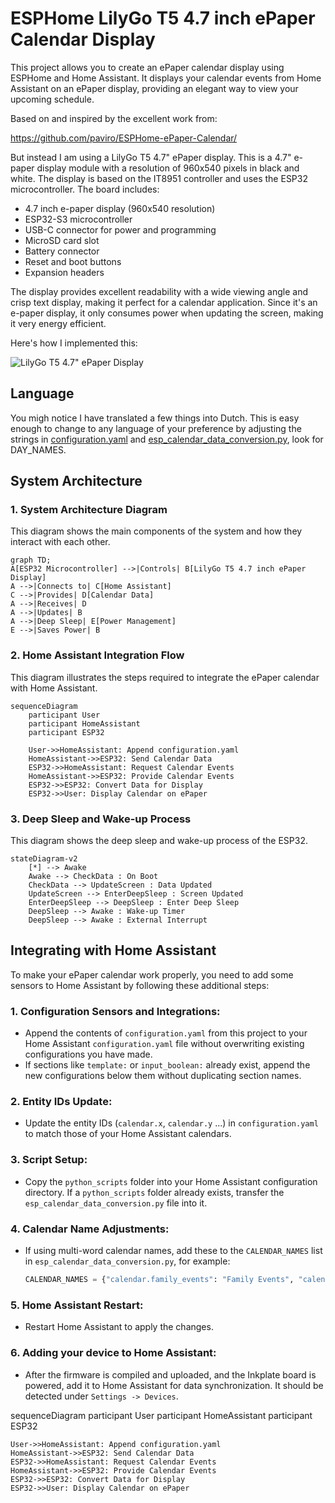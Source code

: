 # ESPHome LilyGo T5 4.7 inch ePaper Calendar Display

This project allows you to create an ePaper calendar display using ESPHome and Home Assistant. It displays your calendar events from Home Assistant on an ePaper display, providing an elegant way to view your upcoming schedule.

Based on and inspired by the excellent work from:

https://github.com/paviro/ESPHome-ePaper-Calendar/

But instead I am using a LilyGo T5 4.7" ePaper display. This is a 4.7" e-paper display module with a resolution of 960x540 pixels in black and white. The display is based on the IT8951 controller and uses the ESP32 microcontroller. The board includes:

- 4.7 inch e-paper display (960x540 resolution)
- ESP32-S3 microcontroller
- USB-C connector for power and programming
- MicroSD card slot
- Battery connector
- Reset and boot buttons
- Expansion headers

The display provides excellent readability with a wide viewing angle and crisp text display, making it perfect for a calendar application. Since it's an e-paper display, it only consumes power when updating the screen, making it very energy efficient.

Here's how I implemented this:

![LilyGo T5 4.7" ePaper Display](LilyGo.png)

## Language
You migh notice I have translated a few things into Dutch. This is easy enough to change to any language of your preference by adjusting the strings in [configuration.yaml](configuration.yaml) and [esp_calendar_data_conversion.py](python_scripts/esp_calendar_data_conversion.py), look for DAY_NAMES.

## System Architecture

### 1. System Architecture Diagram

This diagram shows the main components of the system and how they interact with each other.

```mermaid
graph TD;
A[ESP32 Microcontroller] -->|Controls| B[LilyGo T5 4.7 inch ePaper Display]
A -->|Connects to| C[Home Assistant]
C -->|Provides| D[Calendar Data]
A -->|Receives| D
A -->|Updates| B
A -->|Deep Sleep| E[Power Management]
E -->|Saves Power| B
```

### 2. Home Assistant Integration Flow

This diagram illustrates the steps required to integrate the ePaper calendar with Home Assistant.

```mermaid
sequenceDiagram
    participant User
    participant HomeAssistant
    participant ESP32

    User->>HomeAssistant: Append configuration.yaml
    HomeAssistant->>ESP32: Send Calendar Data
    ESP32->>HomeAssistant: Request Calendar Events
    HomeAssistant->>ESP32: Provide Calendar Events
    ESP32->>ESP32: Convert Data for Display
    ESP32->>User: Display Calendar on ePaper
```

### 3. Deep Sleep and Wake-up Process

This diagram shows the deep sleep and wake-up process of the ESP32.

```mermaid
stateDiagram-v2
    [*] --> Awake
    Awake --> CheckData : On Boot
    CheckData --> UpdateScreen : Data Updated
    UpdateScreen --> EnterDeepSleep : Screen Updated
    EnterDeepSleep --> DeepSleep : Enter Deep Sleep
    DeepSleep --> Awake : Wake-up Timer
    DeepSleep --> Awake : External Interrupt
```

## Integrating with Home Assistant

To make your ePaper calendar work properly, you need to add some sensors to Home Assistant by following these additional steps:

### 1. Configuration Sensors and Integrations:

- Append the contents of `configuration.yaml` from this project to your Home Assistant `configuration.yaml` file without overwriting existing configurations you have made.
- If sections like `template:` or `input_boolean:` already exist, append the new configurations below them without duplicating section names.

### 2. Entity IDs Update:

- Update the entity IDs (`calendar.x`, `calendar.y` ...) in `configuration.yaml` to match those of your Home Assistant calendars.

### 3. Script Setup:

- Copy the `python_scripts` folder into your Home Assistant configuration directory. If a `python_scripts` folder already exists, transfer the `esp_calendar_data_conversion.py` file into it.

### 4. Calendar Name Adjustments:

- If using multi-word calendar names, add these to the `CALENDAR_NAMES` list in `esp_calendar_data_conversion.py`, for example:
  ```python
  CALENDAR_NAMES = {"calendar.family_events": "Family Events", "calendar.work_events": "Work Events"}
  ```

### 5. Home Assistant Restart:

- Restart Home Assistant to apply the changes.

### 6. Adding your device to Home Assistant:

- After the firmware is compiled and uploaded, and the Inkplate board is powered, add it to Home Assistant for data synchronization. It should be detected under `Settings -> Devices`.

sequenceDiagram
participant User
participant HomeAssistant
participant ESP32

    User->>HomeAssistant: Append configuration.yaml
    HomeAssistant->>ESP32: Send Calendar Data
    ESP32->>HomeAssistant: Request Calendar Events
    HomeAssistant->>ESP32: Provide Calendar Events
    ESP32->>ESP32: Convert Data for Display
    ESP32->>User: Display Calendar on ePaper
